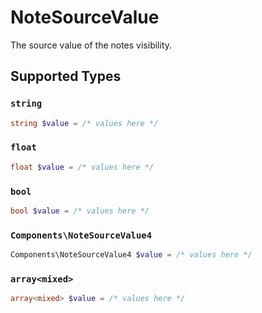 # NoteSourceValue

The source value of the notes visibility.


## Supported Types

### `string`

```php
string $value = /* values here */
```

### `float`

```php
float $value = /* values here */
```

### `bool`

```php
bool $value = /* values here */
```

### `Components\NoteSourceValue4`

```php
Components\NoteSourceValue4 $value = /* values here */
```

### `array<mixed>`

```php
array<mixed> $value = /* values here */
```

